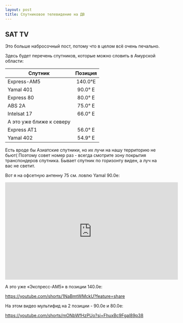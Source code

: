 ```yaml
---
layout: post
title: Спутниковое телевидение на ДВ
---
```


## SAT TV

Это больше набросочный пост, потому что в целом всё очень печально.

Здесь будет перечень спутников, которые можно словить в Амурской области:

| Спутник       | Позиция       |
| ------------- |:-------------:|
| Express-AM5   | 140.0°E		|
| Yamal 401     | 90.0° E       |
| Express 80    | 80.0° E       |
| ABS 2A        | 75.0° E       |
| Intelsat 17   | 66.0° E       |
| А это уже ближе к северу      |
| Express AT1   | 56.0° E       |
| Yamal 402     | 54.9° E       |


Есть вроде бы Азиатские спутники, но их лучи на нашу территорию не бьют(
Поэтому совет номер раз - всегда смотрите зону покрытия транспондеров спутника. Бывает спутник по горизонту виден, а луч на вас не светит.

Вот я на офсетную антенну 75 см. ловлю Yamal 90.0e:

<iframe width="560" height="315" src="https://www.youtube.com/embed/AyvXKUZZ5mY" title="YouTube video player" frameborder="0" allow="accelerometer; autoplay; clipboard-write; encrypted-media; gyroscope; picture-in-picture; web-share" allowfullscreen></iframe>

А это уже «Экспресс-АМ5» в позиции 140.0e:

https://youtube.com/shorts/1NaBmtWMckU?feature=share

На этом видео мультифид на 2 позиции - 90.0e и 80.0e:

https://youtube.com/shorts/mONbWfHzPUo?si=FhuxBc9Fgal89p38



